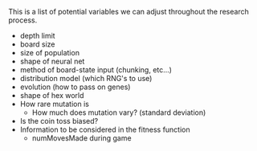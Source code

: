 This is a list of potential variables we can adjust throughout the research process.

- depth limit
- board size
- size of population
- shape of neural net
- method of board-state input (chunking, etc...)
- distribution model (which RNG's to use)
- evolution (how to pass on genes)
- shape of hex world
- How rare mutation is
   - How much does mutation vary? (standard deviation)
- Is the coin toss biased?
- Information to be considered in the fitness function
   - numMovesMade during game
